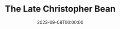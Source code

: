 ---
title: The Late Christopher Bean
date: 2023-09-08T00:00:00
opening_date: 1935-11-11
closing_date:
layout: productions
playbill:
Theatre: Theatre Jacksonville
cast:
- Mrs. Haggett: Aileen Owen Hunter
- Dr. Haggett: Frank Heintz
- Rosen: Isaac Peiser
- Warren Creamer: John Salzer
- Ada Haggett: Katherine Sperring
- Tallant: Lawrence Case
- Susan Haggett: Margaret Hunter
- Davenport: Virgil Perry
- Abby: Winifred Snowden
crew:
- Director: Tracy L'Engle
- Props: Marion Hendry
- Prop Assistant:
  - Dore' Beauchamp-Nobbs
  - Grace Martin
  - Alice McMasters
- Staging:
  - Holden Blackwell
  - Mary Courtney
- Staging Assistant:
  - Roberta Williams
  - Stokes Perry
  - Boyd Elkins
---